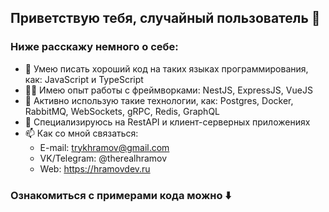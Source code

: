 ## Приветствую тебя, случайный пользователь 👋
### Ниже расскажу немного о себе:
- :rocket: Умею писать хороший код на таких языках программирования, как: JavaScript и TypeScript
- :man_student: Имею опыт работы с фреймворками: NestJS, ExpressJS, VueJS
- :muscle: Активно использую такие технологии, как: Postgres, Docker, RabbitMQ, WebSockets, gRPC, Redis, GraphQL
- :sparkling_heart: Специализируюсь на RestAPI и клиент-серверных приложениях
- 📫 Как со мной связаться: 
  - E-mail: trykhramov@gmail.com
  - VK/Telegram: @therealhramov
  - Web: https://hramovdev.ru

### Ознакомиться с примерами кода можно :arrow_down:

